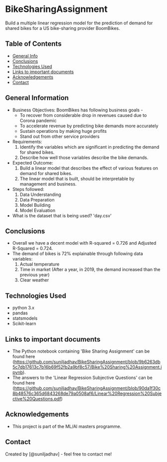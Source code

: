 # BikeSharingAssignment
Build a multiple linear regression model for the prediction of demand for shared bikes for a US bike-sharing provider BoomBikes.

## Table of Contents
* [General Info](#general-information)
* [Conclusions](#conclusions)
* [Technologies Used](#technologies-used)
* [Links to important documents](https://github.com/suniljadhav/BikeSharingAssignment/blob/main/README.md#links-to-important-documents)
* [Acknowledgements](#acknowledgements)
* [Contact](url)


## General Information
- Business Objectives:
  BoomBikes has following business goals -
  - To recover from considerable drop in revenues caused due to Corona pandemic
  - To accelerate revenue by predicting bike demands more accurately
  - Sustain operations by making huge profits
  - Stand out from other service providers
- Requirements:
  1. Identify the variables which are significant in predicting the demand for shared bikes.
  2. Describe how well those variables describe the bike demands.
- Expected Outcome:
  1. Build a linear model that describes the effect of various features on demand for shared bikes.
  2. The linear model that is built, should be interpretable by management and business.
- Steps followed:
  1. Data Understanding
  2. Data Preparation
  3. Model Building
  4. Model Evaluation
- What is the dataset that is being used?
  'day.csv'


## Conclusions
- Overall we have a decent model with R-squared = 0.726 and Adjusted R-Squared = 0.724.
- The demand of bikes is 72% explainable through following data variables:
  1.  Actual temperature
  2.  Time in market (After a year, in 2019, the demand increased than the previous year)
  3.  Clear weather


## Technologies Used
- python 3.x
- pandas
- statsmodels
- Scikit-learn

## Links to important documents
- The Python notebook containing 'Bike Sharing Assignment' can be found here (https://github.com/suniljadhav/BikeSharingAssignment/blob/9b6263db5c7db17613c7b16b69f52fb2a9bf8c57/Bike%20Sharing%20Assignment.ipynb).
- The answers to the 'Linear Regression Subjective Questions' can be found here (https://github.com/suniljadhav/BikeSharingAssignment/blob/90da1f30c8b48576c365d6843268de79a0508af6/Linear%20Regression%20Subjective%20Questions.pdf)


## Acknowledgements
- This project is part of the ML/AI masters programme.


## Contact
Created by [@suniljadhav] - feel free to contact me!
